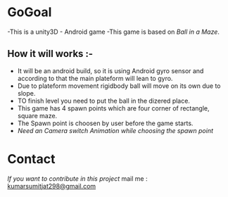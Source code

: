 # GoGoal
-This is a unity3D - Android game
-This game is based on _Ball in a Maze_.

## How it will works :-
- It will be an android build, so it is using Android gyro sensor and according to that the main plateform will lean to gyro.
- Due to plateform movement rigidbody ball will move on its own due to slope.
- TO finish level you need to put the ball in the dizered place.
- This game has 4 spawn points which are four corner of rectangle, square maze.
- The Spawn point is choosen by user before the game starts.
- _*Need an Camera switch Animation while choosing the spawn point*_

# Contact 

*If you want to contribute in this project*
mail me : kumarsumitjat298@gmail.com